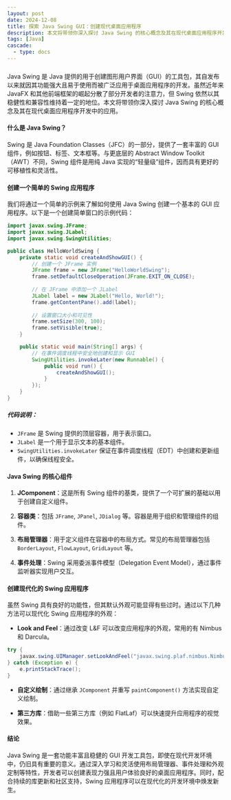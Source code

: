 ```yaml
---
layout: post
date: 2024-12-08
title: 探索 Java Swing GUI：创建现代桌面应用程序
description: 本文将带领你深入探讨 Java Swing 的核心概念及其在现代桌面应用程序开发中的应用。
tags: [Java]
cascade:
  - type: docs
---
```


### 

Java Swing 是 Java 提供的用于创建图形用户界面（GUI）的工具包，其自发布以来就因其功能强大且易于使用而被广泛应用于桌面应用程序的开发。虽然近年来 JavaFX 和其他前端框架的崛起分散了部分开发者的注意力，但 Swing 依然以其稳健性和兼容性维持着一定的地位。本文将带领你深入探讨 Java Swing 的核心概念及其在现代桌面应用程序开发中的应用。

#### 什么是 Java Swing？

Swing 是 Java Foundation Classes（JFC）的一部分，提供了一套丰富的 GUI 组件，例如按钮、标签、文本框等。与更底层的 Abstract Window Toolkit（AWT）不同，Swing 组件是用纯 Java 实现的“轻量级”组件，因而具有更好的可移植性和灵活性。

#### 创建一个简单的 Swing 应用程序

我们将通过一个简单的示例来了解如何使用 Java Swing 创建一个基本的 GUI 应用程序。以下是一个创建简单窗口的示例代码：

```java
import javax.swing.JFrame;
import javax.swing.JLabel;
import javax.swing.SwingUtilities;

public class HelloWorldSwing {
    private static void createAndShowGUI() {
        // 创建一个 JFrame 实例
        JFrame frame = new JFrame("HelloWorldSwing");
        frame.setDefaultCloseOperation(JFrame.EXIT_ON_CLOSE);
        
        // 在 JFrame 中添加一个 JLabel
        JLabel label = new JLabel("Hello, World!");
        frame.getContentPane().add(label);
        
        // 设置窗口大小和可见性
        frame.setSize(300, 100);
        frame.setVisible(true);
    }

    public static void main(String[] args) {
        // 在事件调度线程中安全地创建和显示 GUI
        SwingUtilities.invokeLater(new Runnable() {
            public void run() {
                createAndShowGUI();
            }
        });
    }
}
```

##### 代码说明：

- `JFrame` 是 Swing 提供的顶层容器，用于表示窗口。
- `JLabel` 是一个用于显示文本的基本组件。
- `SwingUtilities.invokeLater` 保证在事件调度线程（EDT）中创建和更新组件，以确保线程安全。

#### Java Swing 的核心组件

1. **JComponent**：这是所有 Swing 组件的基类，提供了一个可扩展的基础以用于创建自定义组件。

2. **容器类**：包括 `JFrame`, `JPanel`, `JDialog` 等。容器是用于组织和管理组件的组件。

3. **布局管理器**：用于定义组件在容器中的布局方式。常见的布局管理器包括 `BorderLayout`, `FlowLayout`, `GridLayout` 等。

4. **事件处理**：Swing 采用委派事件模型（Delegation Event Model），通过事件监听器实现用户交互。

#### 创建现代化的 Swing 应用程序

虽然 Swing 具有良好的功能性，但其默认外观可能显得有些过时。通过以下几种方法可以现代化 Swing 应用程序的外观：

- **Look and Feel**：通过改变 L&F 可以改变应用程序的外观，常用的有 Nimbus 和 Darcula。

```java
try {
    javax.swing.UIManager.setLookAndFeel("javax.swing.plaf.nimbus.NimbusLookAndFeel");
} catch (Exception e) {
    e.printStackTrace();
}
```

- **自定义绘制**：通过继承 `JComponent` 并重写 `paintComponent()` 方法实现自定义绘制。

- **第三方库**：借助一些第三方库（例如 FlatLaf）可以快速提升应用程序的视觉效果。

#### 结论

Java Swing 是一套功能丰富且稳健的 GUI 开发工具包，即使在现代开发环境中，仍旧具有重要的意义。通过深入学习和灵活使用布局管理器、事件处理和外观定制等特性，开发者可以创建表现力强且用户体验良好的桌面应用程序。同时，配合持续的库更新和社区支持，Swing 应用程序可以在现代化的开发环境中焕发新生。